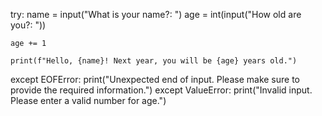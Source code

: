 try:
    name = input("What is your name?: ")
    age = int(input("How old are you?: "))

    age += 1

    print(f"Hello, {name}! Next year, you will be {age} years old.")
except EOFError:
    print("Unexpected end of input. Please make sure to provide the required information.")
except ValueError:
    print("Invalid input. Please enter a valid number for age.")

